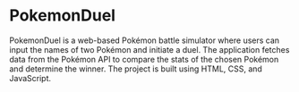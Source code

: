 # PokemonDuel
PokemonDuel is a web-based Pokémon battle simulator where users can input the names of two Pokémon and initiate a duel. The application fetches data from the Pokémon API to compare the stats of the chosen Pokémon and determine the winner. The project is built using HTML, CSS, and JavaScript.
